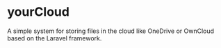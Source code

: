 yourCloud
=========

A simple system for storing files in the cloud like OneDrive or OwnCloud based on the Laravel framework.